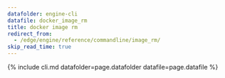 ```yaml
---
datafolder: engine-cli
datafile: docker_image_rm
title: docker image rm
redirect_from:
  - /edge/engine/reference/commandline/image_rm/
skip_read_time: true
---
```

<!--
This page is automatically generated from Docker's source code. If you want to
suggest a change to the text that appears here, open a ticket or pull request
in the source repository on GitHub:

https://github.com/docker/cli
-->

{% include cli.md datafolder=page.datafolder datafile=page.datafile %}
